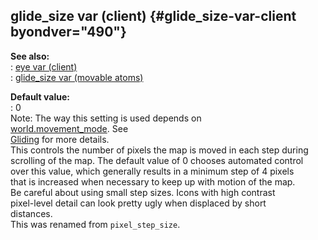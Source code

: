 ## glide_size var (client) {#glide_size-var-client byondver="490"}    
**See also:**    
:   [eye var (client)](/client/var/eye)    
:   [glide_size var (movable atoms)](/atom/movable/var/glide_size)    
<!-- -->    
**Default value:**    
:   0    
Note: The way this setting is used depends on    
[world.movement_mode](/world/var/movement_mode). See    
[Gliding](/%7Bnotes%7D/gliding) for more details.    
This controls the number of pixels the map is moved in each step during    
scrolling of the map. The default value of 0 chooses automated control    
over this value, which generally results in a minimum step of 4 pixels    
that is increased when necessary to keep up with motion of the map.    
Be careful about using small step sizes. Icons with high contrast    
pixel-level detail can look pretty ugly when displaced by short    
distances.    
This was renamed from `pixel_step_size`.  